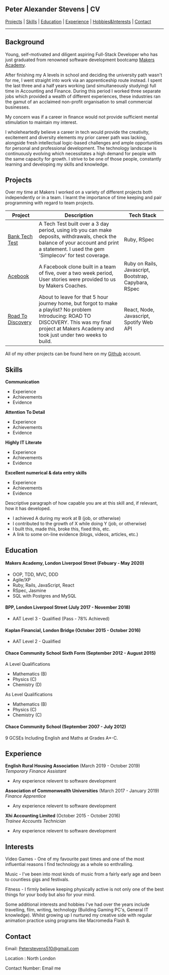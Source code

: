 ## Peter Alexander Stevens | CV

[Projects](#Projects) | [Skills](#Soft-Skills) | [Education](#Education) | [Experience](#Experience) | [Hobbies&Interests](#Interests) | [Contact](#Contact)
______________________________________________________________________

## Background

Young, self-motivated and diligent aspiring Full-Stack Developer who has just graduated from renowned software development bootcamp [Makers Academy](https://makers.tech). 

<!-- Then a sentence about what you've achieved. And then a sentence about what exictes you about tech. -->
After finishing my A levels in school and deciding the university path wasn't for me, I went straight into work via an apprenticeship route instead. I spent the last three and a half years working (and simultaneously studying) full time in Accounting and Finance. During this period I worked three separate jobs which provided a wealth of different experiences, these industries ran the gamut of an acclaimed non-profit organisation to small commercial businesses. 

My concern was if a career in finance would not provide sufficient mental stimulation to maintain my interest.

I wholeheartedly believe a career in tech would provide the creativity, excitement and diversity elements my prior career path was lacking, alongside fresh intellectual logic-based challenges and ample opportunities for personal and professional development. The technology landscape is continuously evolving which necessitates a high demand for people with the same capacity for growth. I strive to be one of those people, constantly learning and developing my skills and knowledge.

## Projects 

Over my time at Makers I worked on a variety of different projects both independently or in a team. I learnt the importance of time keeping and pair programming with regard to team projects.

| Project       | Description                        | Tech Stack    |
| ------------- | -----------------------------------| ------------- |
| [Bank Tech Test](https://github.com/Thatguy560/Banktechtest)  | A Tech Test built over a 3 day period, using irb you can make deposits, withdrawals, check the balance of your account and print a statement. I used the gem 'Simplecov' for test coverage.                | Ruby, RSpec |
| [Acebook](https://github.com/Thatguy560/acebook-5Makerteers)  | A Facebook clone built in a team of five, over a two week period, User stories were provided to us by Makers Coaches.                     | Ruby on Rails, Javascript, Bootstrap, Capybara, RSpec |
| [Road To Discovery](https://github.com/Team-react/Playlist_App)  | About to leave for that 5 hour journey home, but forgot to make a playlist? No problem Introducing: ROAD TO DISCOVERY. This was my final project at Makers Academy and took just under two weeks to build.                     | React, Node, Javascript, Spotify Web API |

All of my other projects can be found here on my [Github](https://github.com/Thatguy560?tab=repositories) account.

<!-- Consider skills relevent to software development. Then consider your best skills. Pick 2-4 skills and write a short descriptive paragraph for each one. You should demonstrate how capable you are at this skill with examples. -->

## Skills

**Communication** 

- Experience
- Achievements
- Evidence

**Attention To Detail**

- Experience
- Achievements
- Evidence

**Highly IT Literate**

- Experience
- Achievements
- Evidence

**Excellent numerical & data entry skills**

- Experience
- Achievements
- Evidence

Descriptive paragraph of how capable you are at this skill and, if relevant, how it has developed.

- I achieved A during my work at B (job, or otherwise)
- I contributed to the growth of X while doing Y (job, or otherwise)
- I built this, made this, broke this, fixed this, etc.
- A link to some on-line evidence (blogs, videos, articles, etc.)

## Education

#### Makers Academy, London Liverpool Street (Febuary - May 2020)

- OOP, TDD, MVC, DDD
- Agile/XP
- Ruby, Rails, JavaScript, React 
- RSpec, Jasmine
- SQL with Postgres and MySQL

#### BPP, London Liverpool Street (July 2017 - November 2018)

- AAT Level 3 - Qualified (Pass - 78% Achieved)

#### Kaplan Financial, London Bridge (October 2015 - October 2016)

- AAT Level 2 - Qualified

#### Chace Community School Sixth Form (September 2012 - August 2015)

A Level Qualifications

- Mathematics (B)
- Physics (C)
- Chemistry (D)

As Level Qualifications

- Mathematics (B)
- Physics (C)
- Chemistry (C)

#### Chace Community School (September 2007 - July 2012)

9 GCSEs Including English and Maths at Grades A*-C.

## Experience

**English Rural Housing Association** (March 2019 - October 2019)    
*Temporary Finance Assistant*

- Any experience relevent to software development

**Association of Commonwealth Universities** (March 2017 - January 2019)   
*Finance Apprentice*

- Any experience relevent to software development

**Xhi Accounting Limited** (October 2015 - October 2016)   
*Trainee Accounts Technician*

- Any experience relevent to software development

## Interests

Video Games - One of my favourite past times and one of the most influential reasons I find technology as a whole so enthralling.

Music - I've been into most kinds of music from a fairly early age and been to countless gigs and festivals.

Fitness - I firmly believe keeping physically active is not only one of the best things for your body but also for your mind.

Some additional interests and hobbies I've had over the years include travelling, film, writing, technology (Building Gaming PC's, General IT knowledge). Whilst growing up I nurtured my creative side with regular animation practice using programs like Macromedia Flash 8.
 
## Contact

Email: Peterstevens510@gmail.com

Location : North London

Contact Number: Email me
